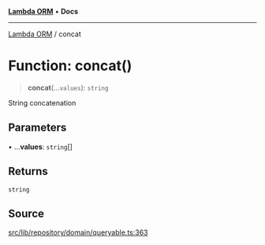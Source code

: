[**Lambda ORM**](../README.md) • **Docs**

***

[Lambda ORM](../README.md) / concat

# Function: concat()

> **concat**(...`values`): `string`

String concatenation

## Parameters

• ...**values**: `string`[]

## Returns

`string`

## Source

[src/lib/repository/domain/queryable.ts:363](https://github.com/lambda-orm/lambdaorm-base/blob/4cf2de441f2b52a79b8dbd828c5ce7422ffa163a/src/lib/repository/domain/queryable.ts#L363)

